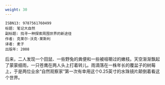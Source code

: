 ```yaml
---
weight: 30
---
```


```
ISBN13: 9787561760499
标题: 笔记大自然
副标题: 找寻一种探索周围世界的新途径
作者: 克莱尔·沃克·莱斯利
译者: 麦子
出版年: 2008
```

后来，二人发现一个田鼠、一些野兔的粪便和一些被咀嚼过的嫩枝。天空渐渐飘起了蒙蒙细雨，一只苍鹰在两人头上打着转儿。雨滴落在一株年长的覆盆子的树莓上，于是两位业余“自然观察家”第一次有幸用这个0.25英寸的水珠镜片颠倒着看这个世界。